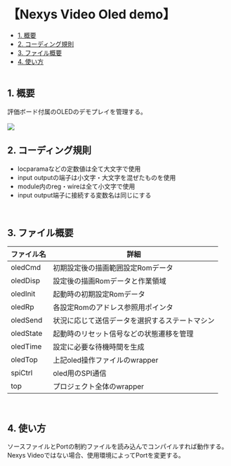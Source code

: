 <h1>【Nexys Video Oled demo】</h1>

- [1. 概要](#1-概要)
- [2. コーディング規則](#2-コーディング規則)
- [3. ファイル概要](#3-ファイル概要)
- [4. 使い方](#4-使い方)
</br></br>

## 1. 概要
評価ボード付属のOLEDのデモプレイを管理する。</br>
</br>
![](res/IMG_3552.jpg)
</br>

## 2. コーディング規則
- locparamaなどの定数値は全て大文字で使用</br>
- input outputの端子は小文字・大文字を混ぜたものを使用</br>
- module内のreg・wireは全て小文字で使用</br>
- input output端子に接続する変数名は同じにする</br>
</br>

## 3. ファイル概要
ファイル名 | 詳細
-|-
oledCmd | 初期設定後の描画範囲設定Romデータ
oledDisp | 設定後の描画Romデータと作業領域
oledInit | 起動時の初期設定Romデータ
oledRp | 各設定Romのアドレス参照用ポインタ
oledSend | 状況に応じて送信データを選択するステートマシン
oledState | 起動時のリセット信号などの状態遷移を管理
oledTime | 設定に必要な待機時間を生成
oledTop | 上記oled操作ファイルのwrapper
spiCtrl | oled用のSPI通信
top | プロジェクト全体のwrapper
</br>

## 4. 使い方
ソースファイルとPortの制約ファイルを読み込んでコンパイルすれば動作する。</br>
Nexys Videoではない場合、使用環境によってPortを変更する。

</br>